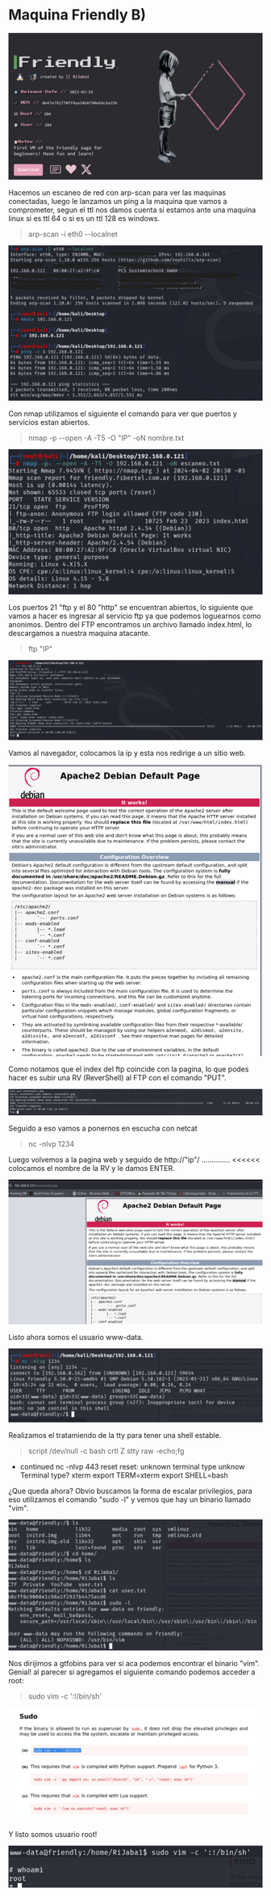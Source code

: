 # Maquina Friendly B)
![Imagen](https://github.com/Qu0kk4/Qu0kk4/blob/main/HackMyVm/image/Captura%20de%20pantalla%202024-04-02%20212326.png)

Hacemos un escaneo de red con arp-scan para ver las maquinas conectadas, luego le lanzamos un ping a la maquina que vamos a comprometer, segun el ttl nos damos cuenta si estamos ante una maquina linux si es ttl 64 o si es un ttl 128 es windows.
>arp-scan -i eth0 --localnet

![Imagen](https://github.com/Qu0kk4/Qu0kk4/blob/main/HackMyVm/image/1.png)

Con nmap utilizamos el siguiente el comando para ver que puertos y servicios estan abiertos.
>nmap -p --open -A -T5 -O "IP" -oN nombre.txt

![Imagen](https://github.com/Qu0kk4/Qu0kk4/blob/main/HackMyVm/image/Captura%20de%20pantalla%202024-04-02%20203501.png)

Los puertos 21 "ftp y el 80 "http" se encuentran abiertos, lo siguiente que vamos a hacer es ingresar al servicio ftp ya que podemos loguearnos como anonimos.
Dentro del FTP encontramos un archivo llamado index.html, lo descargamos a nuestra maquina atacante.
>ftp "IP"

![Imagen](https://github.com/Qu0kk4/Qu0kk4/blob/main/HackMyVm/image/Captura%20de%20pantalla%202024-04-02%20203448.png)

Vamos al navegador, colocamos la ip y esta nos redirige a un sitio web.

![Imagen](https://github.com/Qu0kk4/Qu0kk4/blob/main/HackMyVm/image/Captura%20de%20pantalla%202024-04-02%20204450.png)

Como notamos que el index del ftp coincide con la pagina, lo que podes hacer es subir una RV (ReverShell) al FTP con el comando "PUT".

![Imagen](https://github.com/Qu0kk4/Qu0kk4/blob/main/HackMyVm/image/Captura%20de%20pantalla%202024-04-02%20204436.png)

Seguido a eso vamos a ponernos en escucha con netcat 
>nc -nlvp 1234

Luego volvemos a la pagina web y seguido de http://"ip"/ .............. <<<<<< colocamos el nombre de la RV y le damos ENTER.

![Imagen](https://github.com/Qu0kk4/Qu0kk4/blob/main/HackMyVm/image/Captura%20de%20pantalla%202024-04-02%20204534.png)

Listo ahora somos el usuario www-data.

![Imagen](https://github.com/Qu0kk4/Qu0kk4/blob/main/HackMyVm/image/Captura%20de%20pantalla%202024-04-02%20204542.png)

Realizamos el tratamiendo de la tty para tener una shell estable.
>script /dev/null -c bash
>crtl Z
stty raw -echo;fg
+ continued  nc -nlvp 443
                             reset
reset: unknown terminal type unknow
Terminal type? xterm
export TERM=xterm
export SHELL=bash

¿Que queda ahora? Obvio buscamos la forma de escalar privilegios, para eso utilizamos el comando "sudo -l" y vemos que hay un binario llamado "vim".

![Imagen](https://github.com/Qu0kk4/Qu0kk4/blob/main/HackMyVm/image/Captura%20de%20pantalla%202024-04-02%20204702.png)

Nos dirijimos a gtfobins para ver si aca podemos encontrar el binario "vim". Genial! al parecer si agregamos el siguiente comando podemos acceder a root:
>sudo vim -c ':!/bin/sh'

![Imagen](https://github.com/Qu0kk4/Qu0kk4/blob/main/HackMyVm/image/Captura%20de%20pantalla%202024-04-02%20204859.png)

Y listo somos usuario root!

![Imagen](https://github.com/Qu0kk4/Qu0kk4/blob/main/HackMyVm/image/Captura%20de%20pantalla%202024-04-02%20204913.png)
